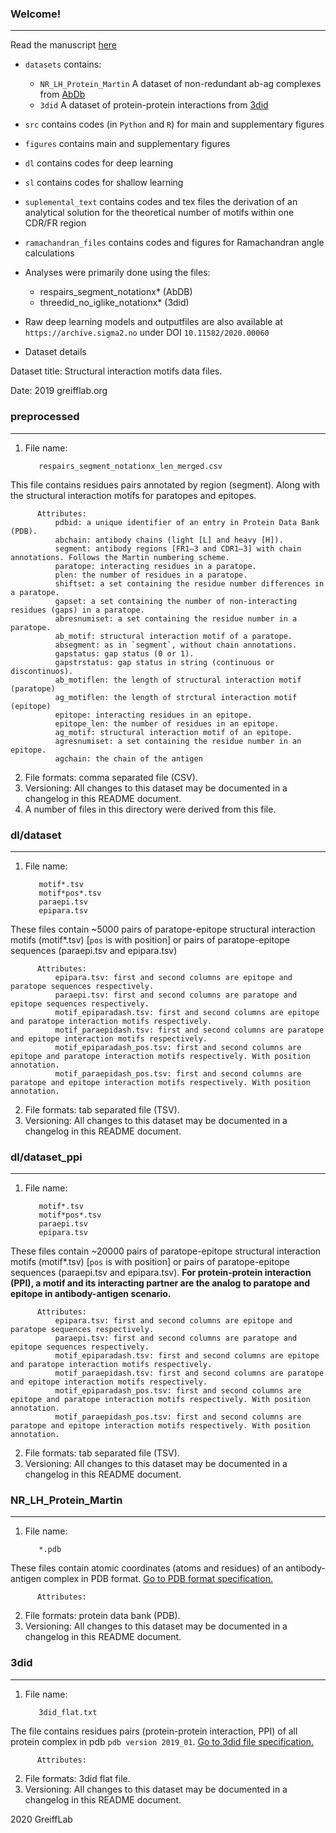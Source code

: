 ### Welcome!
***

Read the manuscript [here](https://www.biorxiv.org/content/10.1101/759498v4)

* ```datasets``` contains:
	* ```NR_LH_Protein_Martin``` A dataset of non-redundant ab-ag complexes from [AbDb](http://bioinf.org.uk/abs/abdb/) 
	* ```3did``` A dataset of protein-protein interactions from [3did](https://3did.irbbarcelona.org/)

* ```src``` contains codes (in ```Python``` and ```R```) for main and supplementary figures
* ```figures``` contains main and supplementary figures
* ```dl``` contains codes for deep learning
* ```sl``` contains codes for shallow learning
* ```suplemental_text``` contains codes and tex files the derivation of an analytical solution for the theoretical number of motifs within one CDR/FR region
* ```ramachandran_files``` contains codes and figures for Ramachandran angle calculations
* Analyses were primarily done using the files:
	* respairs_segment_notationx* (AbDB)
	* threedid_no_iglike_notationx* (3did)
* Raw deep learning models and outputfiles are also available at ```https://archive.sigma2.no``` under DOI ```10.11582/2020.00060```

* Dataset details

Dataset title: Structural interaction motifs data files.

Date: 2019 greifflab.org

### preprocessed
***

1. File name:

          respairs_segment_notationx_len_merged.csv
This file contains residues pairs annotated by region (segment). Along with the structural interaction motifs for paratopes and epitopes. 

          Attributes:
              pdbid: a unique identifier of an entry in Protein Data Bank (PDB).
              abchain: antibody chains (light [L] and heavy [H]).
              segment: antibody regions [FR1–3 and CDR1–3] with chain annotations. Follows the Martin numbering scheme.
              paratope: interacting residues in a paratope.
              plen: the number of residues in a paratope.
              shiftset: a set containing the residue number differences in a paratope. 
              gapset: a set containing the number of non-interacting residues (gaps) in a paratope.
              abresnumiset: a set containing the residue number in a paratope.
              ab_motif: structural interaction motif of a paratope.
              absegment: as in `segment`, without chain annotations.
              gapstatus: gap status (0 or 1).
              gapstrstatus: gap status in string (continuous or discontinuos).
              ab_motiflen: the length of structural interaction motif (paratope)
              ag_motiflen: the length of strctural interaction motif (epitope)
              epitope: interacting residues in an epitope.
              epitope_len: the number of residues in an epitope.
              ag_motif: structural interaction motif of an epitope.
              agresnumiset: a set containing the residue number in an epitope. 
              agchain: the chain of the antigen

2. File formats: comma separated file (CSV).
3. Versioning: All changes to this dataset may be documented in a changelog in this README document.
4. A number of files in this directory were derived from this file.


### dl/dataset
***

1. File name:

          motif*.tsv
          motif*pos*.tsv
          paraepi.tsv
          epipara.tsv
These files contain ~5000 pairs of paratope-epitope structural interaction motifs (motif*.tsv) [`pos` is with position] or pairs of paratope-epitope sequences (paraepi.tsv and epipara.tsv) 

          Attributes:
              epipara.tsv: first and second columns are epitope and paratope sequences respectively.
              paraepi.tsv: first and second columns are paratope and epitope sequences respectively.
              motif_epiparadash.tsv: first and second columns are epitope and paratope interaction motifs respectively.
              motif_paraepidash.tsv: first and second columns are paratope and epitope interaction motifs respectively.
              motif_epiparadash_pos.tsv: first and second columns are epitope and paratope interaction motifs respectively. With position annotation.
              motif_paraepidash_pos.tsv: first and second columns are paratope and epitope interaction motifs respectively. With position annotation.
                           
2. File formats: tab separated file (TSV).
3. Versioning: All changes to this dataset may be documented in a changelog in this README document.

### dl/dataset_ppi
***

1. File name:

          motif*.tsv
          motif*pos*.tsv
          paraepi.tsv
          epipara.tsv
These files contain ~20000 pairs of paratope-epitope structural interaction motifs (motif*.tsv) [`pos` is with position] or pairs of paratope-epitope sequences (paraepi.tsv and epipara.tsv). **For protein-protein interaction (PPI), a motif and its interacting partner are the analog to paratope and epitope in antibody-antigen scenario.** 

          Attributes:
              epipara.tsv: first and second columns are epitope and paratope sequences respectively.
              paraepi.tsv: first and second columns are paratope and epitope sequences respectively.
              motif_epiparadash.tsv: first and second columns are epitope and paratope interaction motifs respectively.
              motif_paraepidash.tsv: first and second columns are paratope and epitope interaction motifs respectively.
              motif_epiparadash_pos.tsv: first and second columns are epitope and paratope interaction motifs respectively. With position annotation.
              motif_paraepidash_pos.tsv: first and second columns are paratope and epitope interaction motifs respectively. With position annotation.
                           
2. File formats: tab separated file (TSV).
3. Versioning: All changes to this dataset may be documented in a changelog in this README document.


### NR\_LH\_Protein_Martin
***

1. File name:

          *.pdb
          
These files contain atomic coordinates (atoms and residues) of an antibody-antigen complex in PDB format.
[Go to PDB format specification.](https://www.wwpdb.org/documentation/file-format-content/format33/sect9.html)

          Attributes:
          
                           
2. File formats: protein data bank (PDB).
3. Versioning: All changes to this dataset may be documented in a changelog in this README document.

### 3did
***

1. File name:

          3did_flat.txt
          
The file contains residues pairs (protein-protein interaction, PPI) of all protein complex in pdb `pdb version 2019_01`.
[Go to 3did file specification.](https://3did.irbbarcelona.org/download.php#flat_files)

          Attributes:
          
                           
2. File formats: 3did flat file.
3. Versioning: All changes to this dataset may be documented in a changelog in this README document.


2020 GreiffLab


